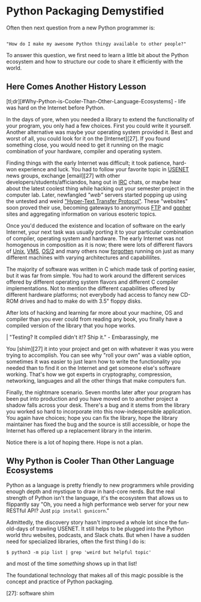 <!-- 
author: Erik O'Shaughnessy
date: 26 Apr 2020
-->

# Python Packaging Demystified

Often then next question from a new Python programmer is:

```HUMAN

"How do I make my awesome Python thingy available to other people?"

```

To answer this question, we first need to learn a little bit about the
Python ecosystem and how to structure our code to share it efficiently
with the world.


## Here Comes Another History Lesson

[tl;dr][#Why-Python-is-Cooler-Than-Other-Language-Ecosystems] - life
was hard on the Internet before Python.

In the days of yore, when you needed a library to extend the
functionality of your program, you only had a few choices. First you
could write it yourself. Another alternative was maybe your operating
system provided it.  Best and worst of all, you could look for it on
the [Internet][27]. If you found something close, you would need to
get it running on the magic combination of your hardware, compiler
and operating system.

Finding things with the early Internet was difficult; it took
patience, hard-won experience and luck. You had to follow your
favorite topic in [USENET][21] news groups, exchange [email][27] with
other developers/students/afficiandos, hang out in [IRC][22] chats, or
maybe hear about the latest coolest thing while hacking out your
semester project in the computer lab. Later, newfangled _"web"_
servers started popping up using the untested and weird ["Hyper-Text
Transfer Protocol"][26]. These "websites" soon proved their use,
becoming gateways to anonymous [FTP][23] and [gopher][24] sites and
aggregating information on various esoteric topics.

Once you'd deduced the existence and location of software on the early
Internet, your next task was usually porting it to your particular
combination of compiler, operating system and hardware. The early
Internet was not homogenous in composition as it is now; there were
lots of different flavors of [Unix][0], [VMS][1], [OS/2][2] and many
others now [forgotten][3] running on just as many different machines with
varying architectures and capabililites.

The majority of software was written in C which made task of porting
easier, but it was far from simple. You had to work around the
different services offered by different operating system flavors and
different C compiler implementations. Not to mention the different
capabilities offered by different hardware platforms; not everybody
had access to fancy new CD-ROM drives and had to make do with 3.5"
floppy disks. 

After lots of hacking and learning far more about your machine, OS and
compiler than you ever could from reading any book, you finally have a
compiled version of the library that you hope works. 

| "Testing? It compiled didn't it!? Ship it." - Embarassingly, me

You [shim][27] it into your project and get on with whatever it was
you were trying to accomplish. You can see why "roll your own" was a
viable option, sometimes it was easier to just learn how to write the
functionality you needed than to find it on the Internet and get
someone else's software working. That's how we got experts in
cryptography, compression, networking, languages and all the other
things that make computers fun.

Finally, the nightmare scenario. Seven months later after your program
has been put into production and you have moved on to another project
a shadow falls across your desk. There's a bug and it stems from the
library you worked so hard to incorporate into this now-indespensible
application. You again have choices; hope you can fix the library,
hope the library maintainer has fixed the bug and the source is still
accessible, or hope the Internet has offered up a replacement library
in the interim.

Notice there is a lot of hoping there. Hope is not a plan.

## Why Python is Cooler Than Other Language Ecosystems

Python as a language is pretty friendly to new programmers while
providing enough depth and mystique to draw in hard-core nerds. But
the real strength of Python isn't the language, it's the ecosystem
that allows us to flippantly say "Oh, you need a high performance web
server for your new RESTful API? Just `pip install gunicorn`."

Admittedly, the discovery story hasn't improved a whole lot since the
fun-old-days of trawling USENET. It still helps to be plugged into the
Python world thru websites, podcasts, and Slack chats. But when I have
a sudden need for specialized libraries, often the first thing I do is:

```console
$ python3 -m pip list | grep 'weird but helpful topic'
```

and most of the time _something_ shows up in that list! 

The foundational technology that makes all of this magic possible is
the concept and practice of Python packaging.

[0]: Unix
[1]: VMS
[2]: OS/2
[3]: BeOS

[18]: https://en.wikipedia.org/wiki/Not_invented_here
[19]: https://pypi.org
[20]: https://www.pypa.io/en/latest/
[21]: usenet
[22]: irc
[23]: ftp
[24]: gopher
[25]: telnet
[26]: HTTP
[27]: software shim
